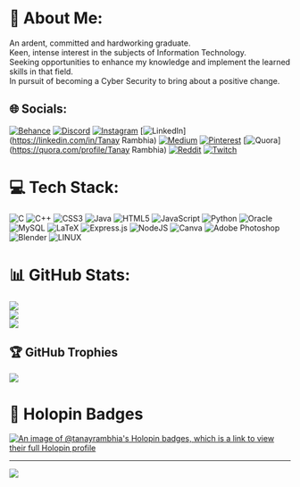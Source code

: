 # 💫 About Me:
An ardent, committed and hardworking graduate.<br>Keen, intense interest in the subjects of Information Technology.<br>Seeking opportunities to enhance my knowledge and implement the learned skills in that field.<br>In pursuit of becoming a Cyber Security to bring about a positive change.<br>


## 🌐 Socials:
[![Behance](https://img.shields.io/badge/Behance-1769ff?logo=behance&logoColor=white)](https://behance.net/https://www.behance.net/tanayrambhia1) [![Discord](https://img.shields.io/badge/Discord-%237289DA.svg?logo=discord&logoColor=white)](https://discord.gg/Charminar02#4640) [![Instagram](https://img.shields.io/badge/Instagram-%23E4405F.svg?logo=Instagram&logoColor=white)](https://instagram.com/tanay_rambhia02) [![LinkedIn](https://img.shields.io/badge/LinkedIn-%230077B5.svg?logo=linkedin&logoColor=white)](https://linkedin.com/in/Tanay Rambhia) [![Medium](https://img.shields.io/badge/Medium-12100E?logo=medium&logoColor=white)](https://medium.com/@@tanayrambhia204) [![Pinterest](https://img.shields.io/badge/Pinterest-%23E60023.svg?logo=Pinterest&logoColor=white)](https://pinterest.com/@tanayrambhia204) [![Quora](https://img.shields.io/badge/Quora-%23B92B27.svg?logo=Quora&logoColor=white)](https://quora.com/profile/Tanay Rambhia) [![Reddit](https://img.shields.io/badge/Reddit-%23FF4500.svg?logo=Reddit&logoColor=white)](https://reddit.com/user/Tanay_Rambhia02) [![Twitch](https://img.shields.io/badge/Twitch-%239146FF.svg?logo=Twitch&logoColor=white)](https://twitch.tv/tanay_rambhia02) 

# 💻 Tech Stack:
![C](https://img.shields.io/badge/c-%2300599C.svg?style=for-the-badge&logo=c&logoColor=white) ![C++](https://img.shields.io/badge/c++-%2300599C.svg?style=for-the-badge&logo=c%2B%2B&logoColor=white) ![CSS3](https://img.shields.io/badge/css3-%231572B6.svg?style=for-the-badge&logo=css3&logoColor=white) ![Java](https://img.shields.io/badge/java-%23ED8B00.svg?style=for-the-badge&logo=java&logoColor=white) ![HTML5](https://img.shields.io/badge/html5-%23E34F26.svg?style=for-the-badge&logo=html5&logoColor=white) ![JavaScript](https://img.shields.io/badge/javascript-%23323330.svg?style=for-the-badge&logo=javascript&logoColor=%23F7DF1E) ![Python](https://img.shields.io/badge/python-3670A0?style=for-the-badge&logo=python&logoColor=ffdd54) ![Oracle](https://img.shields.io/badge/Oracle-F80000?style=for-the-badge&logo=oracle&logoColor=white) ![MySQL](https://img.shields.io/badge/mysql-%2300f.svg?style=for-the-badge&logo=mysql&logoColor=white) ![LaTeX](https://img.shields.io/badge/latex-%23008080.svg?style=for-the-badge&logo=latex&logoColor=white) ![Express.js](https://img.shields.io/badge/express.js-%23404d59.svg?style=for-the-badge&logo=express&logoColor=%2361DAFB) ![NodeJS](https://img.shields.io/badge/node.js-6DA55F?style=for-the-badge&logo=node.js&logoColor=white) ![Canva](https://img.shields.io/badge/Canva-%2300C4CC.svg?style=for-the-badge&logo=Canva&logoColor=white) ![Adobe Photoshop](https://img.shields.io/badge/adobephotoshop-%2331A8FF.svg?style=for-the-badge&logo=adobephotoshop&logoColor=white) ![Blender](https://img.shields.io/badge/blender-%23F5792A.svg?style=for-the-badge&logo=blender&logoColor=white)  ![LINUX](https://img.shields.io/badge/Linux-FCC624?style=for-the-badge&logo=linux&logoColor=black)
# 📊 GitHub Stats:
![](https://github-readme-stats.vercel.app/api?username=TanayRambhia&theme=dark&hide_border=false&include_all_commits=false&count_private=false)<br/>
![](https://github-readme-streak-stats.herokuapp.com/?user=TanayRambhia&theme=dark&hide_border=false)<br/>
![](https://github-readme-stats.vercel.app/api/top-langs/?username=TanayRambhia&theme=dark&hide_border=false&include_all_commits=false&count_private=false&layout=compact)

## 🏆 GitHub Trophies
![](https://github-profile-trophy.vercel.app/?username=TanayRambhia&theme=radical&no-frame=false&no-bg=false&margin-w=4)

# :beginner: Holopin Badges
[![An image of @tanayrambhia's Holopin badges, which is a link to view their full Holopin profile](https://holopin.me/tanayrambhia)](https://holopin.io/@tanayrambhia)

---
[![](https://visitcount.itsvg.in/api?id=TanayRambhia&label=Profile%20Views&color=12&icon=2&pretty=false)](https://visitcount.itsvg.in)

<!-- Proudly created with GPRM ( https://gprm.itsvg.in ) -->
